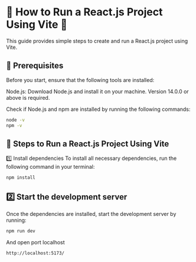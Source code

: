 # 🌟 How to Run a React.js Project Using Vite 🌟
This guide provides simple steps to create and run a React.js project using Vite.

## 🔧 Prerequisites
Before you start, ensure that the following tools are installed:

Node.js: Download Node.js and install it on your machine. Version 14.0.0 or above is required.

Check if Node.js and npm are installed by running the following commands:

```bash
node -v
npm -v
```

## 🚀 Steps to Run a React.js Project Using Vite
1️⃣ Install dependencies
To install all necessary dependencies, run the following command in your terminal:

```bash
npm install
```

## 2️⃣ Start the development server
Once the dependencies are installed, start the development server by running:

```bash
npm run dev
```
And open port localhost
```bash
http://localhost:5173/
```
